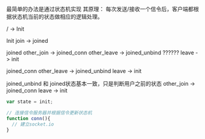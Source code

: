 最简单的办法是通过状态机实现
其原理：
  每次发送/接收一个信令后，客户端都根据状态机当前的状态做相应的逻辑处理。
  
  /
    -> Init
  
  Init
    join -> joined
    
  joined
    other_join -> joined_conn
    other_leave -> joined_unbind ??????
    leave -> init
    
  joined_conn
    other_leave -> joined_unbind
    leave -> init
    
  joined_unbind 和 joined状态基本一致，只是判断用户之前的状态
    other_join -> joined_conn
    leave -> init
    
```js
var state = init;

// 连接信令服务器并根据信令更新状态机
function conn(){
  // 建立socket.io
}
```
  
  
